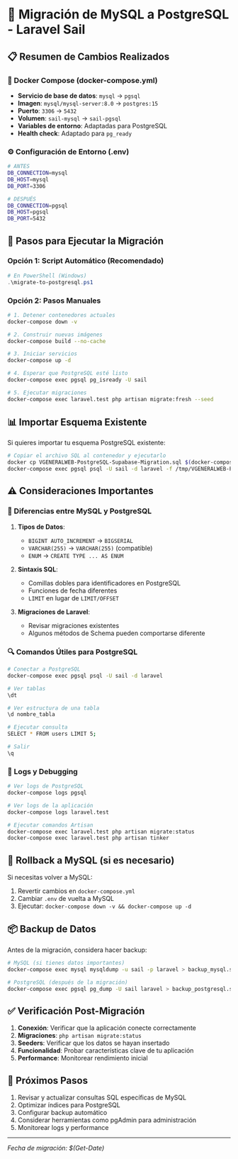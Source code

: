 # 🔄 Migración de MySQL a PostgreSQL - Laravel Sail

## 📋 Resumen de Cambios Realizados

### 🐳 Docker Compose (docker-compose.yml)

-   **Servicio de base de datos**: `mysql` → `pgsql`
-   **Imagen**: `mysql/mysql-server:8.0` → `postgres:15`
-   **Puerto**: `3306` → `5432`
-   **Volumen**: `sail-mysql` → `sail-pgsql`
-   **Variables de entorno**: Adaptadas para PostgreSQL
-   **Health check**: Adaptado para `pg_ready`

### ⚙️ Configuración de Entorno (.env)

```bash
# ANTES
DB_CONNECTION=mysql
DB_HOST=mysql
DB_PORT=3306

# DESPUÉS
DB_CONNECTION=pgsql
DB_HOST=pgsql
DB_PORT=5432
```

## 🚀 Pasos para Ejecutar la Migración

### Opción 1: Script Automático (Recomendado)

```powershell
# En PowerShell (Windows)
.\migrate-to-postgresql.ps1
```

### Opción 2: Pasos Manuales

```bash
# 1. Detener contenedores actuales
docker-compose down -v

# 2. Construir nuevas imágenes
docker-compose build --no-cache

# 3. Iniciar servicios
docker-compose up -d

# 4. Esperar que PostgreSQL esté listo
docker-compose exec pgsql pg_isready -U sail

# 5. Ejecutar migraciones
docker-compose exec laravel.test php artisan migrate:fresh --seed
```

## 📊 Importar Esquema Existente

Si quieres importar tu esquema PostgreSQL existente:

```bash
# Copiar el archivo SQL al contenedor y ejecutarlo
docker cp VGENERALWEB-PostgreSQL-Supabase-Migration.sql $(docker-compose ps -q pgsql):/tmp/
docker-compose exec pgsql psql -U sail -d laravel -f /tmp/VGENERALWEB-PostgreSQL-Supabase-Migration.sql
```

## ⚠️ Consideraciones Importantes

### 🔧 Diferencias entre MySQL y PostgreSQL

1. **Tipos de Datos**:

    - `BIGINT AUTO_INCREMENT` → `BIGSERIAL`
    - `VARCHAR(255)` → `VARCHAR(255)` (compatible)
    - `ENUM` → `CREATE TYPE ... AS ENUM`

2. **Sintaxis SQL**:

    - Comillas dobles para identificadores en PostgreSQL
    - Funciones de fecha diferentes
    - `LIMIT` en lugar de `LIMIT/OFFSET`

3. **Migraciones de Laravel**:
    - Revisar migraciones existentes
    - Algunos métodos de Schema pueden comportarse diferente

### 🔍 Comandos Útiles para PostgreSQL

```bash
# Conectar a PostgreSQL
docker-compose exec pgsql psql -U sail -d laravel

# Ver tablas
\dt

# Ver estructura de una tabla
\d nombre_tabla

# Ejecutar consulta
SELECT * FROM users LIMIT 5;

# Salir
\q
```

### 📝 Logs y Debugging

```bash
# Ver logs de PostgreSQL
docker-compose logs pgsql

# Ver logs de la aplicación
docker-compose logs laravel.test

# Ejecutar comandos Artisan
docker-compose exec laravel.test php artisan migrate:status
docker-compose exec laravel.test php artisan tinker
```

## 🔄 Rollback a MySQL (si es necesario)

Si necesitas volver a MySQL:

1. Revertir cambios en `docker-compose.yml`
2. Cambiar `.env` de vuelta a MySQL
3. Ejecutar: `docker-compose down -v && docker-compose up -d`

## 📦 Backup de Datos

Antes de la migración, considera hacer backup:

```bash
# MySQL (si tienes datos importantes)
docker-compose exec mysql mysqldump -u sail -p laravel > backup_mysql.sql

# PostgreSQL (después de la migración)
docker-compose exec pgsql pg_dump -U sail laravel > backup_postgresql.sql
```

## ✅ Verificación Post-Migración

1. **Conexión**: Verificar que la aplicación conecte correctamente
2. **Migraciones**: `php artisan migrate:status`
3. **Seeders**: Verificar que los datos se hayan insertado
4. **Funcionalidad**: Probar características clave de tu aplicación
5. **Performance**: Monitorear rendimiento inicial

## 🎯 Próximos Pasos

1. Revisar y actualizar consultas SQL específicas de MySQL
2. Optimizar índices para PostgreSQL
3. Configurar backup automático
4. Considerar herramientas como pgAdmin para administración
5. Monitorear logs y performance

---

_Fecha de migración: $(Get-Date)_
